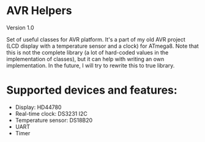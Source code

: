# AVR Helpers
Version 1.0

Set of useful classes for AVR platform. It's a part of my old AVR project (LCD display with a temperature sensor and a clock) for ATmega8. Note that this is not the complete library (a lot of hard-coded values in the implementation of classes), but it can help with writing an own implementation. In the future, I will try to rewrite this to true library.

# Supported devices and features:
* Display: HD44780
* Real-time clock: DS3231 I2C
* Temperature sensor: DS18B20
* UART
* Timer